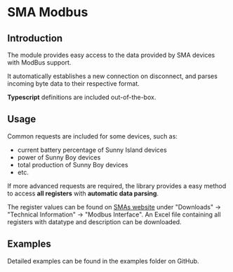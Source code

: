 # SMA Modbus

## Introduction

The module provides easy access to the data provided by SMA devices with ModBus support.

It automatically establishes a new connection on disconnect, and parses incoming byte data to their respective format.

**Typescript** definitions are included out-of-the-box.

## Usage

Common requests are included for some devices, such as:

* current battery percentage of Sunny Island devices
* power of Sunny Boy devices
* total production of Sunny Boy devices
* etc.

If more advanced requests are required, the library provides a easy method to access **all registers** with **automatic
data parsing**. 

The register values can be found on [SMAs website](https://www.sma.de/produkte/monitoring-control/modbus-protokoll-schnittstelle.html)
under "Downloads" -> "Technical Information" -> "Modbus Interface". An Excel file containing all registers with datatype and description can be downloaded.

## Examples

Detailed examples can be found in the examples folder on GitHub.